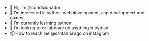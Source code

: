 - 👋 Hi, I’m @condicionador
- 👀 I’m interested in python, web development, app development and games
- 🌱 I’m currently learning python
- 💞️ I’m looking to collaborate on anything in python
- 📫 How to reach me @santannaiago on instagram

<!---
condicionador/condicionador is a ✨ special ✨ repository because its `README.md` (this file) appears on your GitHub profile.
You can click the Preview link to take a look at your changes.
--->
